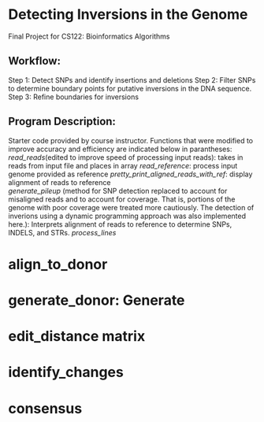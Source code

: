 # Detecting Inversions in the Genome 
Final Project for CS122: Bioinformatics Algorithms
## Workflow:
Step 1: Detect SNPs and identify insertions and deletions
Step 2: Filter SNPs to determine boundary points for putative inversions in the DNA sequence.
Step 3: Refine boundaries for inversions

## Program Description:
Starter code provided by course instructor. Functions that were modified to improve accuracy and efficiency are indicated below in parantheses: 
_read_reads_(edited to improve speed of processing input reads): 
takes in reads from input file and places in array 
_read_reference_: process input genome provided as reference 
_pretty_print_aligned_reads_with_ref_: display alignment of reads to reference  
_generate_pileup_ (method for SNP detection replaced to account for misaligned reads and to account for coverage. That is, portions of  the genome with poor coverage were treated more cautiously. The detection of inverions using a dynamic programming approach was also implemented here.): Interprets alignment of reads to reference to determine SNPs, INDELS, and STRs. 
_process_lines_
# align_to_donor
# generate_donor: Generate 
# edit_distance matrix
# identify_changes
# consensus


